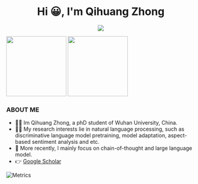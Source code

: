 <h1 align="center">Hi 😀, I'm Qihuang Zhong</h1>

<p align="center"> 
  <img src="https://profile-counter.glitch.me/WHU-ZQH/count.svg" />
</p>

<img height="160px" src="https://github-readme-stats-git-masterrstaa-rickstaa.vercel.app/api?username=WHU-ZQH&show_icons=true&theme=github_dark" /> <img height="160px" src="https://github-readme-stats-git-masterrstaa-rickstaa.vercel.app/api/top-langs/?username=WHU-ZQH&theme=github_dark" />

### ABOUT ME
- 👨‍🎓 Im Qihuang Zhong, a phD student of Wuhan University, China.
- 🧑‍💻 My research interests lie in natural language processing, such as discriminative language model pretraining, model adaptation, aspect-based sentiment analysis and etc.
- 🤔 More recently, I mainly focus on chain-of-thought and large language model.
- 👉 [Google Scholar](https://scholar.google.com.hk/citations?user=YCL8gkYAAAAJ&hl=zh-CN)

![Metrics](https://metrics.lecoq.io/wangbing1416?template=classic&base=header%2C%20activity%2C%20community%2C%20repositories%2C%20metadata&base.indepth=false&base.hireable=false&base.skip=false&config.timezone=Asia%2FShanghai)
